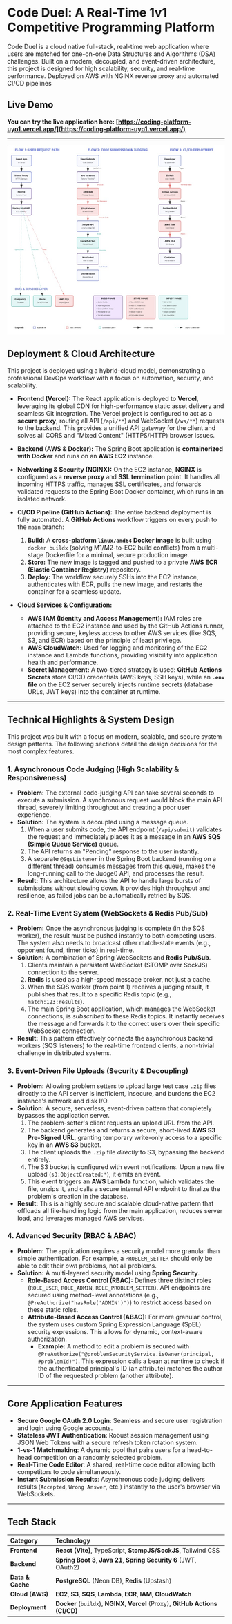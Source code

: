 # Code Duel: A Real-Time 1v1 Competitive Programming Platform

Code Duel is a cloud native full-stack, real-time web application where users are matched for one-on-one Data Structures and Algorithms (DSA) challenges. Built on a modern, decoupled, and event-driven architecture, this project is designed for high scalability, security, and real-time performance. Deployed on AWS with NGINX reverse proxy and automated CI/CD pipelines

## Live Demo

**You can try the live application here: [https://coding-platform-uyo1.vercel.app/](https://coding-platform-uyo1.vercel.app/)**

---


![Code Duel Architecture Flow](assets/F7FB327A-508D-4CD7-9EF1-E086A90AB004_1_201_a.jpeg)


## Deployment & Cloud Architecture

This project is deployed using a hybrid-cloud model, demonstrating a professional DevOps workflow with a focus on automation, security, and scalability.

* **Frontend (Vercel):** The React application is deployed to **Vercel**, leveraging its global CDN for high-performance static asset delivery and seamless Git integration. The Vercel project is configured to act as a **secure proxy**, routing all API (`/api/**`) and WebSocket (`/ws/**`) requests to the backend. This provides a unified API gateway for the client and solves all CORS and "Mixed Content" (HTTPS/HTTP) browser issues.

* **Backend (AWS & Docker):** The Spring Boot application is **containerized with Docker** and runs on an **AWS EC2** instance.

* **Networking & Security (NGINX):** On the EC2 instance, **NGINX** is configured as a **reverse proxy** and **SSL termination** point. It handles all incoming HTTPS traffic, manages SSL certificates, and forwards validated requests to the Spring Boot Docker container, which runs in an isolated network.

* **CI/CD Pipeline (GitHub Actions):** The entire backend deployment is fully automated. A **GitHub Actions** workflow triggers on every push to the `main` branch:
    1.  **Build:** A **cross-platform `linux/amd64` Docker image** is built using `docker buildx` (solving M1/M2-to-EC2 build conflicts) from a multi-stage Dockerfile for a minimal, secure production image.
    2.  **Store:** The new image is tagged and pushed to a private **AWS ECR (Elastic Container Registry)** repository.
    3.  **Deploy:** The workflow securely SSHs into the EC2 instance, authenticates with ECR, pulls the new image, and restarts the container for a seamless update.

* **Cloud Services & Configuration:**
    * **AWS IAM (Identity and Access Management):** IAM roles are attached to the EC2 instance and used by the GitHub Actions runner, providing secure, keyless access to other AWS services (like SQS, S3, and ECR) based on the principle of least privilege.
    * **AWS CloudWatch:** Used for logging and monitoring of the EC2 instance and Lambda functions, providing visibility into application health and performance.
    * **Secret Management:** A two-tiered strategy is used: **GitHub Actions Secrets** store CI/CD credentials (AWS keys, SSH keys), while an **`.env` file** on the EC2 server securely injects runtime secrets (database URLs, JWT keys) into the container at runtime.

---

## Technical Highlights & System Design

This project was built with a focus on modern, scalable, and secure system design patterns. The following sections detail the design decisions for the most complex features.

### 1. Asynchronous Code Judging (High Scalability & Responsiveness)

* **Problem:** The external code-judging API can take several seconds to execute a submission. A synchronous request would block the main API thread, severely limiting throughput and creating a poor user experience.
* **Solution:** The system is decoupled using a message queue.
    1.  When a user submits code, the API endpoint (`/api/submit`) validates the request and immediately places it as a message in an **AWS SQS (Simple Queue Service)** queue.
    2.  The API returns an "Pending" response to the user instantly.
    3.  A separate `@SqsListener` in the Spring Boot backend (running on a different thread) consumes messages from this queue, makes the long-running call to the Judge0 API, and processes the result.
* **Result:** This architecture allows the API to handle large bursts of submissions without slowing down. It provides high throughput and resilience, as failed jobs can be automatically retried by SQS.

### 2. Real-Time Event System (WebSockets & Redis Pub/Sub)

* **Problem:** Once the asynchronous judging is complete (in the SQS worker), the result must be pushed instantly to both competing users. The system also needs to broadcast other match-state events (e.g., opponent found, timer ticks) in real-time.
* **Solution:** A combination of Spring WebSockets and **Redis Pub/Sub**.
    1.  Clients maintain a persistent WebSocket (STOMP over SockJS) connection to the server.
    2.  **Redis** is used as a high-speed message broker, not just a cache.
    3.  When the SQS worker (from point 1) receives a judging result, it publishes that result to a specific Redis topic (e.g., `match:123:results`).
    4.  The main Spring Boot application, which manages the WebSocket connections, is *subscribed* to these Redis topics. It instantly receives the message and forwards it to the correct users over their specific WebSocket connection.
* **Result:** This pattern effectively connects the asynchronous backend workers (SQS listeners) to the real-time frontend clients, a non-trivial challenge in distributed systems.

### 3. Event-Driven File Uploads (Security & Decoupling)

* **Problem:** Allowing problem setters to upload large test case `.zip` files directly to the API server is inefficient, insecure, and burdens the EC2 instance's network and disk I/O.
* **Solution:** A secure, serverless, event-driven pattern that completely bypasses the application server.
    1.  The problem-setter's client requests an upload URL from the API.
    2.  The backend generates and returns a secure, short-lived **AWS S3 Pre-Signed URL**, granting temporary write-only access to a specific key in an **AWS S3** bucket.
    3.  The client uploads the `.zip` file *directly* to S3, bypassing the backend entirely.
    4.  The S3 bucket is configured with event notifications. Upon a new file upload (`s3:ObjectCreated:*`), it emits an event.
    5.  This event triggers an **AWS Lambda** function, which validates the file, unzips it, and calls a secure internal API endpoint to finalize the problem's creation in the database.
* **Result:** This is a highly secure and scalable cloud-native pattern that offloads all file-handling logic from the main application, reduces server load, and leverages managed AWS services.

### 4. Advanced Security (RBAC & ABAC)

* **Problem:** The application requires a security model more granular than simple authentication. For example, a `PROBLEM_SETTER` should only be able to edit their *own* problems, not all problems.
* **Solution:** A multi-layered security model using **Spring Security**.
    * **Role-Based Access Control (RBAC):** Defines three distinct roles (`ROLE_USER`, `ROLE_ADMIN`, `ROLE_PROBLEM_SETTER`). API endpoints are secured using method-level annotations (e.g., `@PreAuthorize("hasRole('ADMIN')")`) to restrict access based on these static roles.
    * **Attribute-Based Access Control (ABAC):** For more granular control, the system uses custom Spring Expression Language (SpEL) security expressions. This allows for dynamic, context-aware authorization.
        * **Example:** A method to edit a problem is secured with `@PreAuthorize("@problemSecurityService.isOwner(principal, #problemId)")`. This expression calls a bean at runtime to check if the authenticated principal's ID (an attribute) matches the author ID of the requested problem (another attribute).

---

## Core Application Features

* **Secure Google OAuth 2.0 Login**: Seamless and secure user registration and login using Google accounts.
* **Stateless JWT Authentication**: Robust session management using JSON Web Tokens with a secure refresh token rotation system.
* **1-vs-1 Matchmaking**: A dynamic pool that pairs users for a head-to-head competition on a randomly selected problem.
* **Real-Time Code Editor**: A shared, real-time code editor allowing both competitors to code simultaneously.
* **Instant Submission Results**: Asynchronous code judging delivers results (`Accepted`, `Wrong Answer`, etc.) instantly to the user's browser via WebSockets.

---

## Tech Stack

| Category | Technology |
| :--- | :--- |
| **Frontend** | **React (Vite)**, TypeScript, **StompJS/SockJS**, Tailwind CSS |
| **Backend** | **Spring Boot 3**, **Java 21**, **Spring Security 6** (JWT, OAuth2) |
| **Data & Cache** | **PostgreSQL** (Neon DB), **Redis** (Upstash) |
| **Cloud (AWS)** | **EC2**, **S3**, **SQS**, **Lambda**, **ECR**, **IAM**, **CloudWatch** |
| **Deployment** | **Docker** (`buildx`), **NGINX**, **Vercel** (Proxy), **GitHub Actions (CI/CD)** |
